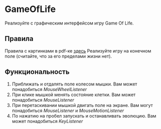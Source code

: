 # GameOfLife

Реализуйте с графическим интерфейсом игру Game Of Life.

## Правила

Правила с картинками в pdf-ке [здесь]()
Реализуйте игру на конечном поле (считайте, что за его пределами жизни нет).

## Функциональность

1) Приближать и отдалять поле колесом мышки. Вам может понадобиться _MouseWheelListener_
2) При клике мышкой менять состояние клетки. Вам может понадобиться _MouseListener_
3) При перетаскивании мышкой двигать поле на экране. Вам могут понадобиться _MouseListener_ и _MouseMotionListener_
4) По нажатию на пробел запускать и останавливать эволюцию. Вам может понадобиться _KeyListener_

